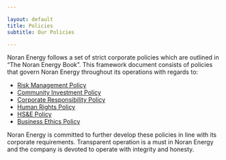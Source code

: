```yaml
---

layout: default
title: Policies
subtitle: Our Policies

--- 
```


Noran Energy follows a set of strict corporate policies which are outlined in “The Noran Energy Book”. This framework document consists of policies that govern Noran Energy throughout its operations with regards to:

- [Risk Management Policy](risk.html)
- [Community Investment Policy](investment.html)
- [Corporate Responsibility Policy](corporate.html)
- [Human Rights Policy](human_rights.html)
- [HS&E Policy](hs_and_e.html)
- [Business Ethics Policy](ethics.html)

Noran Energy is committed to further develop these policies in line with its corporate requirements. Transparent operation is a must in Noran Energy and the company is devoted to operate with integrity and honesty.
